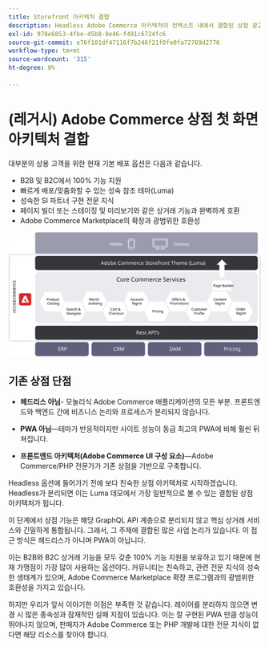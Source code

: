```yaml
---
title: Storefront 아키텍처 결합
description: Headless Adobe Commerce 아키텍처의 컨텍스트 내에서 결합된 상점 광고가 무엇을 의미하는지 알아봅니다.
exl-id: 978e6853-4fbe-45b8-8e46-f491c6724fc6
source-git-commit: e76f101df47116f7b246f21f0fe0fa72769d2776
workflow-type: tm+mt
source-wordcount: '315'
ht-degree: 0%

---
```


# (레거시) Adobe Commerce 상점 첫 화면 아키텍처 결합

대부분의 상용 고객을 위한 현재 기본 배포 옵션은 다음과 같습니다.

- B2B 및 B2C에서 100% 기능 지원
- 빠르게 배포/맞춤화할 수 있는 성숙 참조 테마(Luma)
- 성숙한 SI 파트너 구현 전문 지식
- 페이지 빌더 또는 스테이징 및 미리보기와 같은 상거래 기능과 완벽하게 호환
- Adobe Commerce Marketplace의 확장과 광범위한 호환성

![결합된 Adobe Commerce 상점 첫 화면 아키텍처를 보여 주는 다이어그램](../../../assets/playbooks/coupled-storefront-architecture.svg)

## 기존 상점 단점

- **헤드리스 아님**- 모놀리식 Adobe Commerce 애플리케이션의 모든 부분. 프론트엔드와 백엔드 간에 비즈니스 논리와 프로세스가 분리되지 않습니다.

- **PWA 아님**—테마가 반응적이지만 사이트 성능이 동급 최고의 PWA에 비해 훨씬 뒤쳐집니다.

- **프론트엔드 아키텍처(Adobe Commerce UI 구성 요소)**—Adobe Commerce/PHP 전문가가 기존 상점을 기반으로 구축합니다.

Headless 옵션에 들어가기 전에 보다 친숙한 상점 아키텍처로 시작하겠습니다. Headless가 분리되면 이는 Luma 데모에서 가장 일반적으로 볼 수 있는 결합된 상점 아키텍처가 됩니다.

이 단계에서 상점 기능은 해당 GraphQL API 계층으로 분리되지 않고 핵심 상거래 서비스와 긴밀하게 통합됩니다. 그래서, 그 주제에 결합된 많은 사업 논리가 있습니다. 이 접근 방식은 헤드리스가 아니며 PWA이 아닙니다.

이는 B2B와 B2C 상거래 기능을 모두 갖춘 100% 기능 지원을 보유하고 있기 때문에 현재 가맹점이 가장 많이 사용하는 옵션이다. 커뮤니티는 친숙하고, 관련 전문 지식의 성숙한 생태계가 있으며, Adobe Commerce Marketplace 확장 프로그램과의 광범위한 호환성을 가지고 있습니다.

하지만 우리가 앞서 이야기한 이점은 부족한 것 같습니다. 레이어를 분리하지 않으면 변경 시 많은 종속성과 잠재적인 실패 지점이 있습니다. 이는 잘 구현된 PWA 만큼 성능이 뛰어나지 않으며, 판매자가 Adobe Commerce 또는 PHP 개발에 대한 전문 지식이 없다면 해당 리소스를 찾아야 합니다.
